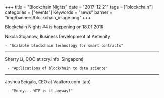 +++
title = "Blockchain Nights"
date = "2017-12-21"
tags = ["blockchain"]
categories = ["events"]
Keywords = "news"
banner = "img/banners/blockchain_image.png"
+++

Blockchain Nights #4 is happening on 18.01.2018

<!--more-->

  Nikola Stojanow, Business Development at Aeternity


    - "Scalable blockchain technology for smart contracts"


----

  Sherry Li, COO at scry.info (Singapore)

     - "Applications of blockchain to data science"

----

 Joshua Scigala, CEO at Vaultoro.com (tab)

     - "Money... WTF is it anyway?"
​
​
​
